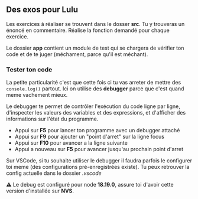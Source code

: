 ## Des exos pour Lulu

Les exercices à réaliser se trouvent dans le dosser **src**. Tu y trouveras un énoncé en commentaire. Réalise la fonction demandé pour chaque exercice.

Le dossier **app** contient un module de test qui se chargera de vérifier ton code et de te juger (méchament, parce qu'il est méchant).

### Tester ton code

La petite particularité c'est que cette fois ci tu vas arreter de mettre des `console.log()` partout. Ici on utilise des **debugger** parce que c'est quand meme vachement mieux.

Le debugger te permet de contrôler l'exécution du code ligne par ligne, d'inspecter les valeurs des variables et des expressions, et d'afficher des informations sur l'état du programme.

-   Appui sur **F5** pour lancer ton programme avec un debugger attaché
-   Appui sur **F9** pour ajouter un "point d'arret" sur la ligne focus
-   Appui sur **F10** pour avancer a la ligne suivante
-   Appui a nouveau sur **F5** pour avancer jusqu'au prochain point d'arret

Sur VSCode, si tu souhaite utiliser le debugger il faudra parfois le configurer toi meme (des configurations pré-enregistrées existe). Tu peux retrouver la config actuelle dans le dossier _.vscode_

:warning: Le debug est configuré pour node **18.19.0**, assure toi d'avoir cette version d'installée sur **NVS**.
